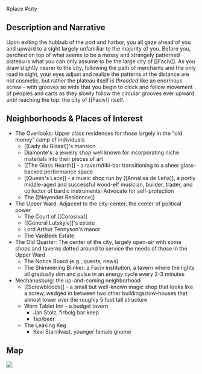 #place #city

## Description and Narrative
Upon exiting the hubbub of the port and harbor, you all gaze ahead of you and upward to a sight largely unfamiliar to the majority of you. Before you, perched on top of what seems to be a mossy and strangely patterned plateau is what you can only assume to be the large city of [[Faciv]]. As you draw slightly nearer to the city, following the path of merchants and the only road in sight, your eyes adjust and realize the patterns at the distance are not cosmetic, but rather the plateau itself is _threaded_ like an enormous screw - with grooves so wide that you begin to clock and follow movement of peoples and carts as they slowly follow the circular grooves ever upward until reaching the top: the city of [[Faciv]] itself. 

## Neighborhoods & Places of Interest
- The Overlooks: Upper class residences for those largely in the "old money" camp of individuals
	- [[Lady du Gisaal]]'s mansion
	- Diamonte's: a jewelry shop well known for incorporating niche materials into their pieces of art
	- [[The Glass Hearth]] - a tavern/tiki-bar transitioning to a sheer glass-backed performance space
	- [[Queen's Lace]] - a music shop run by [[Annalisa de Leña]], a portly middle-aged and successful wood-elf musician, builder, trader, and collector of bardic instruments; Advocate for self-protection
	- The [[Neyender Residence]]
- The Upper Ward: Adjacent to the city-center, the center of political power
	- The Court of [[Corosiva]]
	- [[General Lutskyiv]]'s estate
	- Lord Arthur Tennyson's manor
	- The VanBeek Estate
- The Old Quarter: The center of the city, largely open-air with some shops and taverns dotted around to service the needs of those in the Upper Ward
	- The Notice Board (e.g., quests, news)
	- The Shimmering Blinker: a Faciv institution, a tavern where the lights all gradually dim and pulse in an energy cycle every 2-3 minutes
- Mechanusburg: the up-and-coming neighborhood
	- [[Screwbloods]] - a small but well-known magic shop that looks like a screw, wedged in between two other buildings/row-houses that almost tower over the roughly 5 foot tall structure	
	- Worn Tablet Inn - a budget tavern
		- Jan Stolz, firbolg bar keep
		- 1sp/beer
	- The Leaking Keg
		- Kevi Starrilvast, younger female gnome 

## Map

![](img/maps/faciv.png)